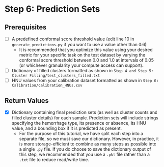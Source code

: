 # Step 6: Prediction Sets

## Prerequisites
- [ ] A predefined conformal score threshold value (edit line 10 in ```generate_predictions.py``` if you want to use a value other than 0.6)
    - It is recommended that you optimize this value using your desired metric for your specific task on the test dataset by varying the conformal score threshold between 0.0 and 1.0 at intervals of 0.05 (or whichever granularity your compute access can support).
- [ ] Dictionary of filled clusters formatted as shown in ```Step 4 and Step 5: Cluster Filling/test_clusters_filled.txt```
- [ ] HNU values from your calibration dataset formatted as shown in ```Step 0: Calibration/calibration_HNUs.csv```

## Return Values
- [x] Dictionary containing final prediction sets (as well as cluster counts and filled cluster details) for each sample. Prediction sets will include strings specifying the hemorrhage type, its presence or absence, its HNU value, and a bounding box if it is predicted as present.
    - For the purpose of this tutorial, we have split each step into a separate file, so we must save our dictionary. However, in practice, it is more storage-efficient to combine as many steps as possible into a single ```.py``` file. If you do choose to save the dictionary output of this step, we recommended that you use a ```.pkl``` file rather than a ```.txt``` file to reduce read/write time.
